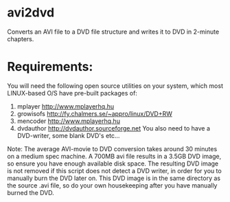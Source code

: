 # avi2dvd
Converts an AVI file to a DVD file structure and writes it to DVD in 2-minute chapters.

# Requirements:
You will need the following open source utilities on your system, which
most LINUX-based O/S have pre-built packages of:
 1. mplayer    http://www.mplayerhq.hu
 2. growisofs  http://fy.chalmers.se/~appro/linux/DVD+RW
 3. mencoder   http://www.mplayerhq.hu
 4. dvdauthor  http://dvdauthor.sourceforge.net
You also need to have a DVD-writer, some blank DVD's etc...

Note: The average AVI-movie to DVD conversion takes around 30 minutes on a
      medium spec machine. A 700MB avi file results in a 3.5GB DVD image, so
      ensure you have enough available disk space. The resulting DVD image
      is not removed if this script does not detect a DVD writer, in order
      for you to manually burn the DVD later on. This DVD image is in the
      same directory as the source .avi file, so do your own housekeeping
      after you have manually burned the DVD.
